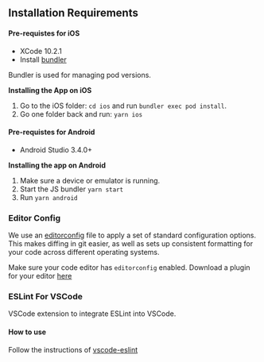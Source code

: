 ## Installation Requirements

#### Pre-requistes for iOS
* XCode 10.2.1
* Install [bundler](https://bundler.io/)

Bundler is used for managing pod versions.

<strong>Installing the App on iOS</strong>
1. Go to the iOS folder: `cd ios` and run `bundler exec pod install`.
2. Go one folder back and run: `yarn ios`

#### Pre-requistes for Android
* Android Studio 3.4.0+

<strong>Installing the app on Android</strong>

1. Make sure a device or emulator is running.
2. Start the JS bundler `yarn start`
3. Run `yarn android`

### Editor Config

We use an [editorconfig](../.editorconfig) file to apply a set of standard configuration options. This makes diffing in git easier, as well as sets up consistent formatting for your code across different operating systems.

Make sure your code editor has `editorconfig` enabled. Download a plugin for your editor [here](https://editorconfig.org/#download)

### ESLint For VSCode

VSCode extension to integrate ESLint into VSCode.

#### How to use

Follow the instructions of [vscode-eslint](https://marketplace.visualstudio.com/items?itemName=dbaeumer.vscode-eslint)
